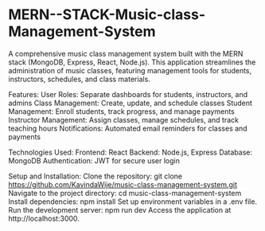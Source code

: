 # MERN--STACK-Music-class-Management-System
A comprehensive music class management system built with the MERN stack (MongoDB, Express, React, Node.js). This application streamlines the administration of music classes, featuring management tools for students, instructors, schedules, and class materials.

Features:
User Roles: Separate dashboards for students, instructors, and admins
Class Management: Create, update, and schedule classes
Student Management: Enroll students, track progress, and manage payments
Instructor Management: Assign classes, manage schedules, and track teaching hours
Notifications: Automated email reminders for classes and payments

Technologies Used:
Frontend: React
Backend: Node.js, Express
Database: MongoDB
Authentication: JWT for secure user login

Setup and Installation:
Clone the repository: git clone https://github.com/KavindaWije/music-class-management-system.git
Navigate to the project directory: cd music-class-management-system
Install dependencies: npm install
Set up environment variables in a .env file.
Run the development server: npm run dev
Access the application at http://localhost:3000.

